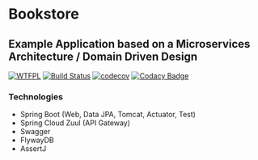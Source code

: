 # Bookstore 

## Example Application based on a Microservices Architecture / Domain Driven Design 

[![WTFPL](https://img.shields.io/badge/license-WTFPL-blue.svg)](http://www.wtfpl.net/txt/copying)
[![Build Status](https://travis-ci.org/fischermatte/bookstore.svg?branch=master)](https://travis-ci.org/fischermatte/bookstore) 
[![codecov](https://codecov.io/gh/fischermatte/bookstore/branch/master/graph/badge.svg)](https://codecov.io/gh/fischermatte/bookstore)
[![Codacy Badge](https://api.codacy.com/project/badge/grade/61962709e3d7459b90baa8cf172181c2)](https://www.codacy.com/app/fischermatte/bookstore)
<!--
[![Heroku](https://heroku-badge.herokuapp.com/?app=fm-bookstore)](https://fm-bookstore.herokuapp.com) 
-->

### Technologies

- Spring Boot (Web, Data JPA, Tomcat, Actuator, Test)
- Spring Cloud Zuul (API Gateway)
- Swagger
- FlywayDB
- AssertJ